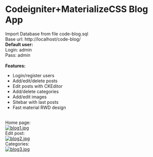 
# Codeigniter+MaterializeCSS Blog App<br />

Import Database from file code-blog.sql<br />
Base url: http://localhost/code-blog/<br />
**Default user:**<br />
Login: admin<br />
Pass: admin<br /><br />
**Features:**<br />
- Login/register users<br />
- Add/edit/delete posts<br />
- Edit posts with CKEditor<br />
- Add/delete categories<br />
- Add/edit images<br />
- Sitebar with last posts<br />
- Fast material RWD design<br /><br />

Home page:<br />
[![blog1.jpg](https://i.postimg.cc/SKdZgP98/blog1.jpg)](https://postimg.cc/Nyy7Mppf)
<br />
Edit post:<br />
[![blog2.jpg](https://i.postimg.cc/V6NKpF9h/blog2.jpg)](https://postimg.cc/QBRgW1yg)
<br />
Categories:<br />
[![blog3.jpg](https://i.postimg.cc/HLdZ4mrd/blog3.jpg)](https://postimg.cc/68bftDVm)
<br />


